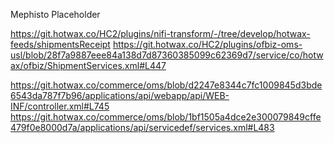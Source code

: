 Mephisto Placeholder


https://git.hotwax.co/HC2/plugins/nifi-transform/-/tree/develop/hotwax-feeds/shipmentsReceipt
https://git.hotwax.co/HC2/plugins/ofbiz-oms-usl/blob/28f7a9887eee84a138d7d87360385099c62369d7/service/co/hotwax/ofbiz/ShipmentServices.xml#L447

https://git.hotwax.co/commerce/oms/blob/d2247e8344c7fc1009845d3bde6543da787f7b96/applications/api/webapp/api/WEB-INF/controller.xml#L745
https://git.hotwax.co/commerce/oms/blob/1bf1505a4dce2e300079849cffe479f0e8000d7a/applications/api/servicedef/services.xml#L483
